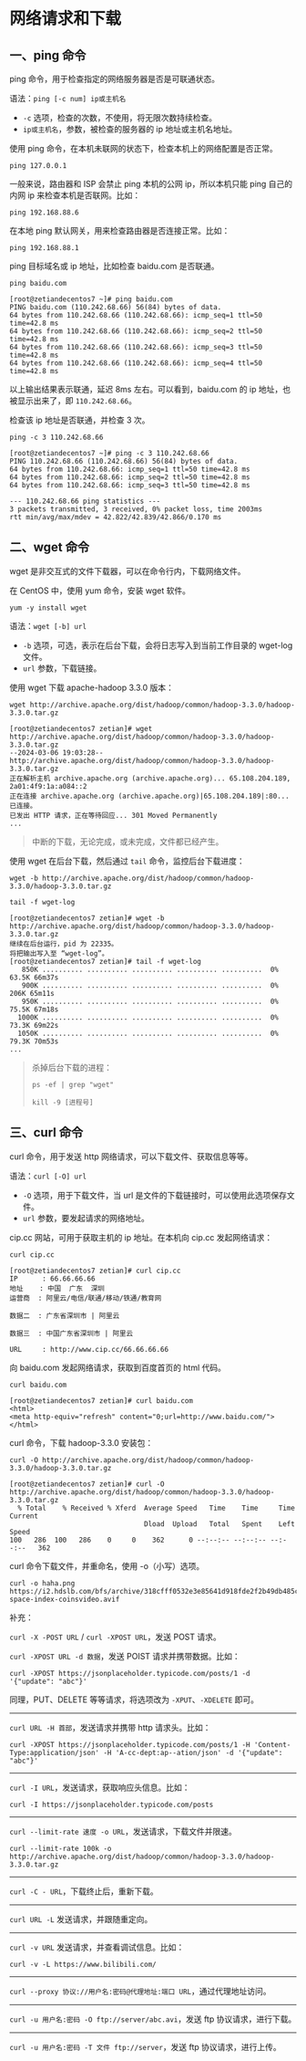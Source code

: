 # 网络请求和下载

## 一、ping 命令

ping 命令，用于检查指定的网络服务器是否是可联通状态。

语法：`ping [-c num] ip或主机名`

- `-c` 选项，检查的次数，不使用，将无限次数持续检查。
- `ip或主机名`，参数，被检查的服务器的 ip 地址或主机名地址。

使用 ping 命令，在本机未联网的状态下，检查本机上的网络配置是否正常。

```shell
ping 127.0.0.1
```

一般来说，路由器和 ISP 会禁止 ping 本机的公网 ip，所以本机只能 ping 自己的内网 ip 来检查本机是否联网。比如：

```shell
ping 192.168.88.6
```

在本地 ping 默认网关，用来检查路由器是否连接正常。比如：

```shell
ping 192.168.88.1
```

ping 目标域名或 ip 地址，比如检查 baidu.com 是否联通。

```shell
ping baidu.com
```

```shell
[root@zetiandecentos7 ~]# ping baidu.com
PING baidu.com (110.242.68.66) 56(84) bytes of data.
64 bytes from 110.242.68.66 (110.242.68.66): icmp_seq=1 ttl=50 time=42.8 ms
64 bytes from 110.242.68.66 (110.242.68.66): icmp_seq=2 ttl=50 time=42.8 ms
64 bytes from 110.242.68.66 (110.242.68.66): icmp_seq=3 ttl=50 time=42.8 ms
64 bytes from 110.242.68.66 (110.242.68.66): icmp_seq=4 ttl=50 time=42.8 ms
```

以上输出结果表示联通，延迟 8ms 左右。可以看到，baidu.com 的 ip 地址，也被显示出来了，即 `110.242.68.66`。

检查该 ip 地址是否联通，并检查 3 次。

```shell
ping -c 3 110.242.68.66
```

```shell
[root@zetiandecentos7 ~]# ping -c 3 110.242.68.66
PING 110.242.68.66 (110.242.68.66) 56(84) bytes of data.
64 bytes from 110.242.68.66: icmp_seq=1 ttl=50 time=42.8 ms
64 bytes from 110.242.68.66: icmp_seq=2 ttl=50 time=42.8 ms
64 bytes from 110.242.68.66: icmp_seq=3 ttl=50 time=42.8 ms

--- 110.242.68.66 ping statistics ---
3 packets transmitted, 3 received, 0% packet loss, time 2003ms
rtt min/avg/max/mdev = 42.822/42.839/42.866/0.170 ms
```

## 二、wget 命令

wget 是非交互式的文件下载器，可以在命令行内，下载网络文件。

在 CentOS 中，使用 yum 命令，安装 wget 软件。

```shell
yum -y install wget
```

语法：`wget [-b] url`

- `-b` 选项，可选，表示在后台下载，会将日志写入到当前工作目录的 wget-log 文件。
- `url` 参数，下载链接。

使用 wget 下载 apache-hadoop 3.3.0 版本：

```shell
wget http://archive.apache.org/dist/hadoop/common/hadoop-3.3.0/hadoop-3.3.0.tar.gz
```

```shell
[root@zetiandecentos7 zetian]# wget http://archive.apache.org/dist/hadoop/common/hadoop-3.3.0/hadoop-3.3.0.tar.gz
--2024-03-06 19:03:28--  http://archive.apache.org/dist/hadoop/common/hadoop-3.3.0/hadoop-3.3.0.tar.gz
正在解析主机 archive.apache.org (archive.apache.org)... 65.108.204.189, 2a01:4f9:1a:a084::2
正在连接 archive.apache.org (archive.apache.org)|65.108.204.189|:80... 已连接。
已发出 HTTP 请求，正在等待回应... 301 Moved Permanently
...
```

> 中断的下载，无论完成，或未完成，文件都已经产生。
>

使用 wget 在后台下载，然后通过 `tail` 命令，监控后台下载进度：

```shell
wget -b http://archive.apache.org/dist/hadoop/common/hadoop-3.3.0/hadoop-3.3.0.tar.gz
```

```shell
tail -f wget-log
```

```shell
[root@zetiandecentos7 zetian]# wget -b http://archive.apache.org/dist/hadoop/common/hadoop-3.3.0/hadoop-3.3.0.tar.gz
继续在后台运行，pid 为 22335。
将把输出写入至 “wget-log”。
[root@zetiandecentos7 zetian]# tail -f wget-log
   850K .......... .......... .......... .......... ..........  0% 63.5K 66m37s
   900K .......... .......... .......... .......... ..........  0%  206K 65m11s
   950K .......... .......... .......... .......... ..........  0% 75.5K 67m18s
  1000K .......... .......... .......... .......... ..........  0% 73.3K 69m22s
  1050K .......... .......... .......... .......... ..........  0% 79.3K 70m53s
...
```

> 杀掉后台下载的进程：
>
> ```shell
> ps -ef | grep "wget"
>
> kill -9 [进程号]
> ```

## 三、curl 命令

curl 命令，用于发送 http 网络请求，可以下载文件、获取信息等等。

语法：`curl [-O] url`

- `-O` 选项，用于下载文件，当 url 是文件的下载链接时，可以使用此选项保存文件。
- `url` 参数，要发起请求的网络地址。

cip.cc 网站，可用于获取主机的 ip 地址。在本机向 cip.cc 发起网络请求：

```shell
curl cip.cc
```

```shell
[root@zetiandecentos7 zetian]# curl cip.cc
IP      : 66.66.66.66
地址    : 中国  广东  深圳
运营商  : 阿里云/电信/联通/移动/铁通/教育网

数据二  : 广东省深圳市 | 阿里云

数据三  : 中国广东省深圳市 | 阿里云

URL     : http://www.cip.cc/66.66.66.66
```

向 baidu.com 发起网络请求，获取到百度首页的 html 代码。

```shell
curl baidu.com
```

```shell
[root@zetiandecentos7 zetian]# curl baidu.com
<html>
<meta http-equiv="refresh" content="0;url=http://www.baidu.com/">
</html>
```

curl 命令，下载 hadoop-3.3.0 安装包：

```shell
curl -O http://archive.apache.org/dist/hadoop/common/hadoop-3.3.0/hadoop-3.3.0.tar.gz
```

```shell
[root@zetiandecentos7 zetian]# curl -O http://archive.apache.org/dist/hadoop/common/hadoop-3.3.0/hadoop-3.3.0.tar.gz
  % Total    % Received % Xferd  Average Speed   Time    Time     Time  Current
                                 Dload  Upload   Total   Spent    Left  Speed
100   286  100   286    0     0    362      0 --:--:-- --:--:-- --:--:--   362
```

curl 命令下载文件，并重命名，使用 -o（小写）选项。

```shell
curl -o haha.png https://i2.hdslb.com/bfs/archive/318cfff0532e3e85641d918fde2f2b49db485c6d.jpg@320w_200h_1c_!web-space-index-coinsvideo.avif
```

补充：

`curl -X -POST URL` / `curl -XPOST URL`，发送 POST 请求。

`curl -XPOST URL -d 数据`，发送 POIST 请求并携带数据。比如：

```shell
curl -XPOST https://jsonplaceholder.typicode.com/posts/1 -d '{"update": "abc"}'
```

同理，PUT、DELETE 等等请求，将选项改为 `-XPUT`、`-XDELETE` 即可。

---

`curl URL -H 首部`，发送请求并携带 http 请求头。比如：

```shell
curl -XPOST https://jsonplaceholder.typicode.com/posts/1 -H 'Content-Type:application/json' -H 'A-cc-dept:ap--ation/json' -d '{"update": "abc"}'
```

---

`curl -I URL`，发送请求，获取响应头信息。比如：

```shell
curl -I https://jsonplaceholder.typicode.com/posts
```

---

`curl --limit-rate 速度 -o URL`，发送请求，下载文件并限速。

```shell
curl --limit-rate 100k -o http://archive.apache.org/dist/hadoop/common/hadoop-3.3.0/hadoop-3.3.0.tar.gz
```

---

`curl -C - URL`，下载终止后，重新下载。

---

`curl URL -L` 发送请求，并跟随重定向。

---

`curl -v URL` 发送请求，并查看调试信息。比如：

```shell
curl -v -L https://www.bilibili.com/
```

---

`curl --proxy 协议://用户名:密码@代理地址:端口 URL`，通过代理地址访问。

---

`curl -u 用户名:密码 -O ftp://server/abc.avi`，发送 ftp 协议请求，进行下载。

---

`curl -u 用户名:密码 -T 文件 ftp://server`，发送 ftp 协议请求，进行上传。
